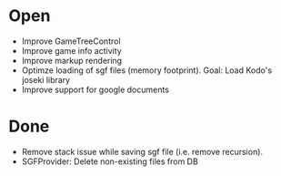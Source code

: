 Open
=============
- Improve GameTreeControl
- Improve game info activity
- Improve markup rendering
- Optimze loading of sgf files (memory footprint). Goal: Load Kodo's joseki library
- Improve support for google documents

Done
=============
- Remove stack issue while saving sgf file (i.e. remove recursion).
- SGFProvider: Delete non-existing files from DB
